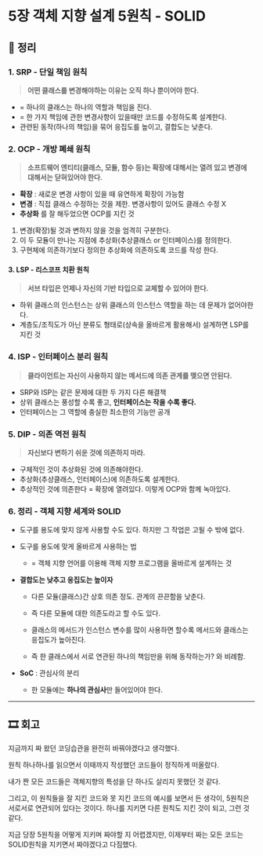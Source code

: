 # 5장 객체 지향 설계 5원칙 - SOLID

## 📝 정리

### 1. SRP - 단일 책임 원칙
> **어떤 클래스를 변경해야하는 이유는 오직 하나 뿐이어야 한다.**
- = 하나의 클래스는 하나의 역할과 책임을 진다.
- = 한 가지 책임에 관한 변경사항이 있을때만 코드를 수정하도록 설계한다.
- 관련된 동작(하나의 책임)을 묶어 응집도를 높이고, 결합도는 낮춘다.

### 2. OCP - 개방 폐쇄 원칙
> **소프트웨어 엔티티(클래스, 모듈, 함수 등)는 확장에 대해서는 열려 있고 변경에 대해서는 닫혀있어야 한다.**
- **확장** : 새로운 변경 사항이 있을 때 유연하게 확장이 가능함
- **변경** : 직접 클래스 수정하는 것을 제한. 변경사항이 있어도 클래스 수정 X
- **추상화** 를 잘 해두었으면 OCP를 지킨 것

1. 변경(확장)될 것과 변하지 않을 것을 엄격히 구분한다.
2. 이 두 모듈이 만나는 지점에 추상화(추상클래스 or 인터페이스)를 정의한다.
3. 구현체에 의존하기보다 정의한 추상화에 의존하도록 코드를 작성 한다.

#### 3. LSP - 리스코프 치환 원칙
> **서브 타입은 언제나 자신의 기반 타입으로 교체할 수 있어야 한다.**
- 하위 클래스의 인스턴스는 상위 클래스의 인스턴스 역할을 하는 데 문제가 없어야한다.
- 계층도/조직도가 아닌 분류도 형태로(상속을 올바르게 활용해서) 설계하면 LSP를 지킨 것

### 4. ISP - 인터페이스 분리 원칙
> **클라이언트는 자신이 사용하지 않는 메서드에 의존 관계를 맺으면 안된다.**
- SRP와 ISP는 같은 문제에 대한 두 가지 다른 해결책
- 상위 클래스는 풍성할 수록 좋고, **인터페이스는 작을 수록 좋다.**
- 인터페이스는 그 역할에 충실한 최소한의 기능만 공개

### 5. DIP - 의존 역전 원칙
> **자신보다 변하기 쉬운 것에 의존하지 마라.**
- 구체적인 것이 추상화된 것에 의존해야한다.
- 추상화(추상클래스, 인터페이스)에 의존하도록 설계한다.
- 추상적인 것에 의존한다 = 확장에 열려있다. 이렇게 OCP와 함께 녹아있다.

### 6. 정리 - 객체 지향 세계와 SOLID
- 도구를 용도에 맞지 않게 사용할 수도 있다. 하지만 그 작업은 고될 수 밖에 없다.
- 도구를 용도에 맞게 올바르게 사용하는 법
  - = 객체 지향 언어를 이용해 객체 지향 프로그램을 올바르게 설계하는 것

- **결합도는 낮추고 응집도는 높이자**
  - 다른 모듈(클래스)간 상호 의존 정도. 관계의 끈끈함을 낮춘다.
  - 즉 다른 모듈에 대한 의존도라고 할 수도 있다.

  - 클래스의 메서드가 인스턴스 변수를 많이 사용하면 할수록 메서드와 클래스는 응집도가 높아진다.
  - 즉 한 클래스에서 서로 연관된 하나의 책임만을 위해 동작하는가? 와 비례함.

- **SoC** : 관심사의 분리
  - 한 모듈에는 **하나의 관심사**만 들어있어야 한다.

--- 

## 🎞 회고

지금까지 짜 왔던 코딩습관을 완전히 바꿔야겠다고 생각했다.

원칙 하나하나를 읽으면서 이때까지 작성했던 코드들이 정직하게 떠올랐다.

내가 짠 모든 코드들은 객체지향의 특성을 단 하나도 살리지 못했던 것 같다.

그리고, 이 원칙들을 잘 지킨 코드와 못 지킨 코드의 예시를 보면서 든 생각이,
5원칙은 서로서로 연관되어 있다는 것이다. 하나를 지키면 다른 원칙도 지킨 것이 되고, 그런 것 같다.

지금 당장 5원칙을 어떻게 지키며 짜야할 지 어렵겠지만, 이제부터 짜는 모든 코드는 SOLID원칙을 지키면서
짜야겠다고 다짐했다.
